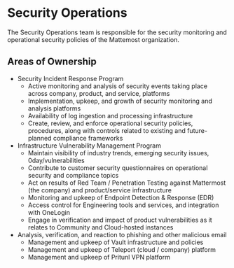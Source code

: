 # Security Operations

The Security Operations team is responsible for the security monitoring and operational security policies of the Mattemost organization.

## Areas of Ownership
- Security Incident Response Program
  - Active monitoring and analysis of security events taking place across company, product, and service, platforms
  - Implementation, upkeep, and growth of security monitoring and analysis platforms
  - Availability of log ingestion and processing infrastructure
  - Create, review, and enforce operational security policies, procedures, along with controls related to existing and future-planned compliance frameworks
- Infrastructure Vulnerability Management Program
  - Maintain visibility of industry trends, emerging security issues, 0day/vulnerabilities
  - Contribute to customer security questionnaires on operational security and compliance topics
  - Act on results of Red Team / Penetration Testing against Mattermost (the company) and product/service infrastructure
  - Monitoring and upkeep of Endpoint Detection & Response (EDR)
  - Access control for Engineering tools and services, and integration with OneLogin
  - Engage in verification and impact of product vulnerabilities as it relates to Community and Cloud-hosted instances
- Analysis, verification, and reaction to phishing and other malicious email
  - Management and upkeep of Vault infrastructure and policies
  - Management and upkeep of Teleport (cloud / company) platform
  - Management and upkeep of Pritunl VPN platform
